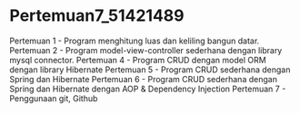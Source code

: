 ﻿# Pertemuan7_51421489
Pertemuan 1 - Program menghitung luas dan keliling bangun datar.
Pertemuan 2 - Program model-view-controller sederhana dengan library mysql connector.
Pertemuan 4 - Program CRUD dengan model ORM dengan library Hibernate
Pertemuan 5 - Program CRUD sederhana dengan Spring dan Hibernate 
Pertemuan 6 - Program CRUD sederhana dengan Spring dan Hibernate dengan AOP & Dependency Injection
Pertemuan 7 - Penggunaan git, Github

